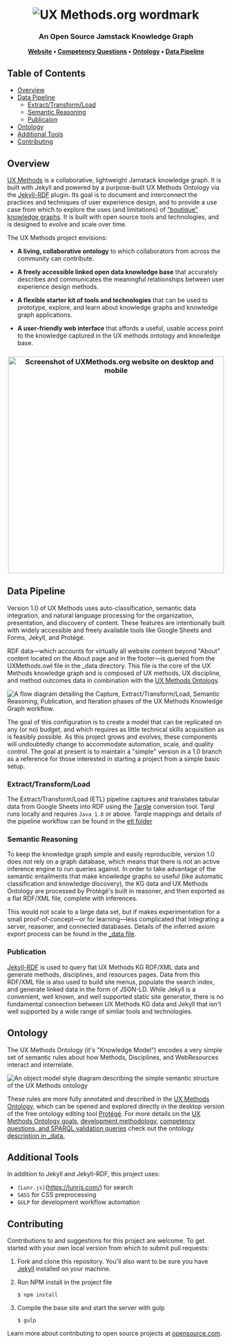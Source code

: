 <h1 align="center">
<img src="https://user-images.githubusercontent.com/3710835/109103540-ebc0d580-76df-11eb-948d-4c1bf3615e5e.png" alt="UX Methods.org wordmark">
</h1>
<h3 align="center">
An Open Source Jamstack Knowledge Graph
</h3>

<p align="center">
	<strong>
		<a href="https://www.uxmethods.org/">Website</a>
		•
		<a href="https://github.com/andybywire/ux-methods/tree/main/_data/etl#competency-questions--sparql-test-queries">Competency Questions</a>
  		•
		<a href="https://github.com/andybywire/ux-methods/tree/main/_data/etl#the-ux-methods-ontology">Ontology</a>
		•
		<a href="https://github.com/andybywire/ux-methods/tree/main/_data/etl#ux-methods-knowledge-graph-extracttransformload-etl-pipleline">Data Pipeline</a>
	</strong>
</p>

## Table of Contents
- [Overview](#overview)
- [Data Pipeline](#data-pipeline)
    - [Extract/Transform/Load](#extracttransformload)
    - [Semantic Reasoning](#semantic-reasoning)
    - [Publicaion](#publication)
- [Ontology](#ontology)
- [Additional Tools](#additional-tools)
- [Contributing](#contributing)

## Overview
[UX Methods](https://www.uxmethods.org/) is a collaborative, lightweight Jamstack knowledge graph. It is built with Jekyll and powered by a purpose-built UX Methods Ontology via the [Jekyll-RDF](https://github.com/AKSW/jekyll-rdf) plugin. Its goal is to document and interconnect the practices and techniques of user experience design, and to provide a use case from which to explore the uses (and limitations) of ["boutique" knowledge graphs](https://www.linkedin.com/pulse/uxmethodsorg-boutique-knowledge-graph-case-study-andy-fitzgerald/?trackingId=FsKbRBiJS9SiKWq3uiBDug%3D%3D). It is built with open source tools and technologies, and is designed to evolve and scale over time.

The UX Methods project envisions: 

- **A living, collaborative ontology** to which collaborators from across the community can contribute.

- **A freely accessible linked open data knowledge base** that accurately describes and communicates the meaningful relationships between user experience design methods. 

- **A flexible starter kit of tools and technologies** that can be used to prototype, explore, and learn about knowledge graphs and knowledge graph applications. 

- **A user-friendly web interface** that affords a useful, usable access point to the knowledge captured in the UX methods ontology and knowledge base.

<h3 align="center">
<img width="500" src="https://user-images.githubusercontent.com/3710835/109322819-9a136a80-7807-11eb-9f79-148b8e5d611b.png" alt="Screenshot of UXMethods.org website on desktop and mobile">
</h3>

## Data Pipeline
Version 1.0 of UX Methods uses auto-classification, semantic data integration, and natural language processing for the organization, presentation, and discovery of content. These features are intentionally built with widely accessible and freely available tools like Google Sheets and Forms, Jekyll, and Protégé. 

RDF data—which accounts for virtually all website content beyond "About" content located on the About page and in the footer—is queried from the UXMethods.owl file in the \_data directory. This file is the core of the UX Methods knowledge graph and is composed of UX methods, UX discipline, and method outcomes data in combination with the [UX Methods Ontology](#ontology). 

![A flow diagram detailing the Capture, Extract/Transform/Load, Semantic Reasoning, Publication, and Iteration phases of the UX Methods Knowledge Graph workflow.](https://github-production-user-asset-6210df.s3.amazonaws.com/3710835/108853526-b0b58980-759b-11eb-9f26-cb9c0bbc09de.png)

The goal of this configuration is to create a model that can be replicated on any (or no) budget, and which requires as little technical skills acquisition as is feasibly possible. As this project grows and evolves, these components will undoubtedly change to accommodate automation, scale, and quality control. The goal at present is to maintain a "simple" version in a 1.0 branch as a reference for those interested in starting a project from a simple basic setup. 

### Extract/Transform/Load
The Extract/Transform/Load (ETL) pipeline captures and translates tabular data from Google Sheets into RDF using the [Tarqle](http://tarql.github.io/) conversion tool. Tarql runs locally and requires `Java 1.8` or above. Tarqle mappings and details of the pipeline workflow can be found in the [etl folder](/tree/main/_data/etl#ux-methods-knowledge-graph-extracttransformload-etl-pipleline)

### Semantic Reasoning
To keep the knowledge graph simple and easily reproducible, version 1.0 does *not* rely on a graph database, which means that there is not an active inference engine to run queries against. In order to take advantage of the semantic entailments that make knowledge graphs so useful (like automatic classification and knowledge discovery), the KG data and UX Methods Ontology are processed by Protégé's built in reasoner, and then exported as a flat RDF/XML file, complete with inferences. 

This would not scale to a large data set, but if makes experimentation for a small proof-of-concept—or for learning—less complicated that integrating a server, reasoner, and connected databases. Details of the inferred axiom export process can be found in the [\_data file](https://github.com/andybywire/ux-methods/tree/main/_data). 

### Publication
[Jekyll-RDF](https://aksw.org/Projects/JekyllRDF.html) is used to query flat UX Methods KG RDF/XML data and generate methods, disciplines, and resources pages. Data from this RDF/XML file is also used to build site menus, populate the search index, and generate linked data in the form of JSON-LD. While Jekyll is a convenient, well known, and well supported static site generator, there is no fundamental connection between UX Methods KG data and Jekyll that isn't well supported by a wide range of similar tools and technologies.

## Ontology
The UX Methods Ontology (it's "Knowledge Model") encodes a very simple set of semantic rules about how Methods, Disciplines, and WebResources interact and interrelate. 

![An object model style diagram describing the simple semantic structure of the UX Methods ontology](https://user-images.githubusercontent.com/3710835/108855859-46521880-759e-11eb-9543-133355ecf478.png)

These rules are more fully annotated and described in the [UX Methods Ontology](https://github.com/andybywire/ux-methods/blob/main/_data/etl/UXMethodsKG.owl), which can be opened and explored directly in the desktop version of the free ontology editing tool [Protégé](https://protege.stanford.edu/products.php). For more details on the [UX Methods Ontology goals](https://github.com/andybywire/ux-methods/tree/main/_data/etl#project-goals), [development methodology](https://github.com/andybywire/ux-methods/tree/main/_data/etl#ontological-commitments), [competency questions, and SPARQL validation queries](https://github.com/andybywire/ux-methods/tree/main/_data/etl#competency-questions--sparql-test-queries) check out the ontology [description in \_data.](https://github.com/andybywire/ux-methods/tree/main/_data/etl#the-ux-methods-ontology) 

## Additional Tools
In addition to Jekyll and Jekyll-RDF, this project uses:

- `[Lunr.js]`(https://lunrjs.com/) for search
- `SASS` for CSS preprocessing
- `GULP` for development workflow automation 

## Contributing
Contributions to and suggestions for this project are welcome. To get started with your own local version from which to submit pull requests: 

1. Fork and clone this repository. You'll also want to be sure you have [Jekyll](https://jekyllrb.com/) installed on your machine. 
  

2. Run NPM install in the project file
  
    `$ npm install`

3. Compile the base site and start the server with gulp
    
    `$ gulp`

Learn more about contributing to open source projects at [opensource.com](https://opensource.com/article/19/7/create-pull-request-github).
